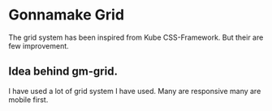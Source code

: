 # Gonnamake Grid

The grid system has been inspired from Kube CSS-Framework.
But their are few improvement.

## Idea behind gm-grid.

I have used a lot of grid system I have used.
Many are responsive many are mobile first.
